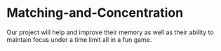 # Matching-and-Concentration
Our project will help and improve their memory as well as their ability to maintain focus under a time limit all in a fun game.
